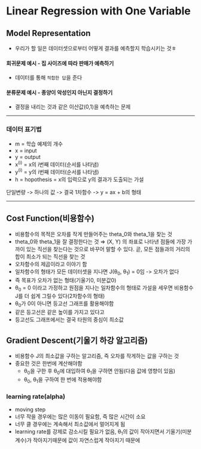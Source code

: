 # Linear Regression with One Variable

## Model Representation
- 우리가 할 일은 데이터셋으로부터 어떻게 결과를 예측할지 학습시키는 것ㅎ

#### 회귀문제 예시 - 집 사이즈에 따라 판매가 예측하기
- 데이터를 통해 `적합한 답`을 준다
#### 분류문제 예시 - 종양이 악성인지 아닌지 결정하기
- 결정을 내리는 것과 같은 이산값(0,1)을 예측하는 문제

---

### 데이터 표기법
- m = 학습 예제의 개수
- x = input
- y = output
- x<sup>(i)</sup> = x의 i번째 데이터(순서를 나타냄)
- y<sup>(i)</sup> = y의 i번째 데이터(순서를 나타냄)
- h = hopothesis = x의 입력으로 y의 결과가 도출되는 가설

단일변량 -> 하나의 값 -> 결국 1차함수 -> y = ax + b의 형태

---

## Cost Function(비용함수)
- 비용함수의 목적은 오차를 작게 만들어주는 theta_0와 theta_1을 찾는 것
- theta_0와 theta_1을 잘 결정한다는 것
⇒ (X, Y) 의 좌표로 나타낸 점들에 가장 가까이 있는 직선을 찾는다는 것으로 바꾸어 말할 수 있다.
곧, 모든 점들과의 거리의 합이 최소가 되는 직선을 찾는 것
- 오차함수의 제곱이라고 이야기 함
- 일차함수의 형태가 모든 데이터셋을 지나면 J(θ<sub>0</sub>, θ<sub>1</sub>) = 0임 -> 오차가 없다
- 즉 목표가 오차가 없는 형태(기울기0, 미분값0)
- θ<sub>0</sub> = 0 이라고 가정하고 원점을 지나는 일차함수의 형태로 가설을 세우면 비용함수
J를 더 쉽게 그릴수 있다(2차함수의 형태)
- θ<sub>0</sub>가 0이 아니면 등고선 그래프를 활용해야함
 - 같은 등고선은 같은 높이를 가지고 있다고
 - 등고선도 그래프에서는 결국 타원의 중심이 최소값
   
## Gradient Descent(기울기 하강 알고리즘)
- 비용함수 J의 최소값을 구하는 알고리즘, 즉 오차를 작게하는 값을 구하는 것
- 중요한 것은 한번에 계산해야함
  - θ<sub>0</sub>을 구한 후 θ<sub>0</sub>에 대입하여 θ<sub>1</sub>을 구하면 안됨(다음 값에 영향이 있음)
  - θ<sub>0</sub>, θ<sub>1</sub>을 구하여 한 번에 적용해야함
  
### learning rate(alpha)
- moving step
- 너무 작을 경우에는 많은 이동이 필요함, 즉 많은 시간이 소요
- 너무 클 경우에는 계속해서 최소값에서 멀어지게 됨
- learning rate를 강제로 감소시킬 필요가 없음, θ<sub>1</sub>의 값이 작아지면서 기울기(미분계수)가
작아지기때문에 값이 자연스럽게 작아지기 때문에
